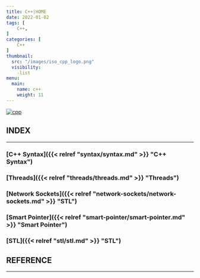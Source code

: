 ```yaml
---
title: C++|HOME
date: 2022-01-02
tags: [
    C++,
]
categories: [
    C++
]
thumbnail: 
  src: "/images/iso_cpp_logo.png"
  visibility: 
    -list
menu: 
  main:
    name: c++
    weight: 11
---
```



[![cpp](/images/iso_cpp_logo.png)](https://en.wikipedia.org/wiki/C%2B%2B)

## INDEX
___
### [C++ Syntax]({{< relref "syntax/syntax.md" >}} "C++ Syntax")
### [Threads]({{< relref "threads/threads.md" >}} "Threads")
### [Network Sockets]({{< relref "network-sockets/network-sockets.md" >}} "STL")
### [Smart Pointer]({{< relref "smart-pointer/smart-pointer.md" >}} "Smart Pointer")
### [STL]({{< relref "stl/stl.md" >}} "STL")



## REFERENCE
___
